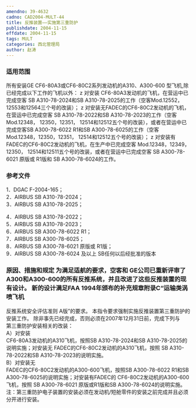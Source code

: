 ```yaml
---
amendno: 39-4632  
cadno: CAD2004-MULT-44  
title: 反推装置——实施第三重防护  
publishdate: 2004-11-15  
effdate: 2004-11-15  
tags: MULT  
categories: 西北管理局  
author: 赵涛  
---
```

  
### 适用范围  
所有安装GE CF6-80A3或CF6-80C2系列发动机的A310、A300-600
型飞机,除已经完成以下工作的飞机以外：
z 对安装 CF6-80A3发动机的飞机，在营运中已完成空客 SB A310-78-2024和SB A310-78-2025的工作（空客Mod.12552，12553和12564三个号的改装）；
z 对安装无FADEC的CF6-80C2发动机的飞机，在营运中已完成空客 SB A310-78-2022和SB A310-78-2023的工作（空客Mod.12348， 12350，12351， 12514和12512五个号的改装），或者在营运中已完成空客SB A300-78-6022 R1和SB A300-78-6025的工作（空客 Mod.12348，12350，12351， 12514和12512五个号的改装）；
z 对安装有FADEC的CF6-80C2发动机的飞机，在生产中已完成空客 Mod.12348，12349，12350， 12514和12511五个号的改装，或者在营运中已完成空客 SB A300-78-6021 原版或 R1版和 SB A300-78-6024的工作。  
  
<!--more-->  
### 参考文件  
1．DGAC F-2004-165；  
2．AIRBUS SB A310-78-2024；  
3．AIRBUS SB A310-78-2025；  
  
        
4．AIRBUS SB A310-78-2022；  
5．AIRBUS SB A310-78-2023；  
6．AIRBUS SB A300-78-6022 R1；  
7．AIRBUS SB A300-78-6025；  
8．AIRBUS SB A300-78-6021 原版或 R1版；  
9．AIRBUS SB A300-78-6024 及以上 SB任何以后经批准的版本  
  
### 原因、措施和规定 为满足适航的要求，空客和 GE公司已重新评审了A300和A300-600的所有反推系统，并且改进了这些反推装置的现有设计。 新的设计满足FAA 1994年颁布的补充规章附录C“运输类涡喷飞机  
反推系统安全评估准则 A版”的要求。 本指令要求强制实施反推装置第三重防护的安装工作。 除非事先已经完成，否则必须在2007年12月31日前，完成下列与  
第三重防护安装相关的改装：  
A）对安装  
CF6-80A3发动机的A310飞机，按照SB A310-78-2024和SB A310-78-2025的说明实施；对安装无 FADEC的CF6-80C2发动机的A310飞机，按照 SB A310-78-2022和SB A310-78-2023的说明实施。  
B）对安装无  
FADEC的CF6-80C2发动机的A300-600飞机，按照SB A300-78-6022 R1和SB A300-78-6025的说明实施；对安装有FADEC的 CF6-80C2发动机的A300-600飞机，按照 SB A300-78-6021 原版或R1版和SB A300-78-6024的说明实施。 注：第三重防护电子装置的安装必须在发动机/短舱零件的安装之前完成并且必须分开进行安装。  
  
